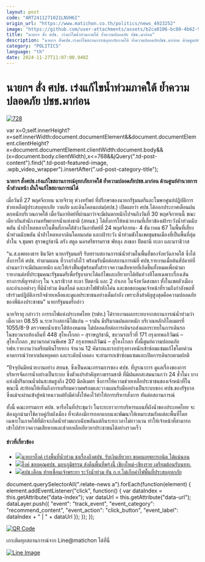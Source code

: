 ```yaml
---
layout: post
code: "ART2411271021LNVH6I"
origin_url: "https://www.matichon.co.th/politics/news_4923252"
image: "https://github.com/user-attachments/assets/b2ca0106-bc80-4b62-96de-67ccac237de1"
title: "นายกฯ สั่ง ศปช. เร่งแก้ไขน้ำท่วมภาคใต้ ย้ำความปลอดภัย ปชช.มาก่อน"
description: "นายกฯ สั่งศปช.เร่งแก้ไขสถานการณ์อุทกภัยภาคใต้ ย้ำความปลอดภัยปชช.มาก่อน ด้านศูนย์อำนวยการน้ำส่วนหน้า มั่นใจแก้ไขสถานการณ์ได้"
category: "POLITICS"
language: "th"
date: 2024-11-27T11:07:00.940Z
---
```


# นายกฯ สั่ง ศปช. เร่งแก้ไขน้ำท่วมภาคใต้ ย้ำความปลอดภัย ปชช.มาก่อน

[![](https://www.matichon.co.th/wp-content/uploads/2024/11/728-340.jpg "728")](https://www.matichon.co.th/wp-content/uploads/2024/11/728-340.jpg)

var x=0;self.innerHeight?x=self.innerWidth:document.documentElement&&document.documentElement.clientHeight?x=document.documentElement.clientWidth:document.body&&(x=document.body.clientWidth),x<=768&&jQuery(".td-post-content").find(".td-post-featured-image, .wpb\_video\_wrapper").insertAfter(".ud-post-category-title");

**นายกฯ สั่งศปช.เร่งแก้ไขสถานการณ์อุทกภัยภาคใต้ ย้ำความปลอดภัยปชช.มาก่อน ด้านศูนย์อำนวยการน้ำส่วนหน้า มั่นใจแก้ไขสถานการณ์ได้**

เมื่อวันที่ 27 พฤศจิกายน นายจิรายุ ห่วงทรัพย์ ที่ปรึกษาของนายกรัฐมนตรีและโฆษกศูนย์ปฏิบัติการช่วยเหลือผู้ประสบอุทกภัย วาตภัย และดินโคลนถล่ม(ศปช.) เปิดเผยว่า ศปช.ได้ออกประกาศเตือนฝนตกหนักบริเวณภาคใต้ เมื่อวันอาทิตย์ที่ผ่านมาว่าจะมีฝนตกหนักไปจนถึงวันที่ 30 พฤศจิกายนนี้ ขณะเดียวกันสำนักงานทรัพยากรน้ำแห่งชาติ (สทนช.) ได้สั่งการให้หน่วยงานที่เกี่ยวข้องเฝ้าระวังน้ำท่วมฉับพลัน น้ำป่าไหลหลากในพื้นที่ภาคใต้ช่วงวันอาทิตย์ที่ 24 พฤศจิกายน- 4 ธันวาคม 67 ในพื้นที่เสี่ยงน้ำท่วมฉับพลัน น้ำป่าไหลหลากดินโคลนถล่ม และเฝ้าระวัง น้ำท่วมขังในเขตชุมชนเมืองที่เป็นพื้นที่ลุ่มต่ำใน จ.ชุมพร สุราษฎร์ธานี ตรัง สตูล นครศรีธรรมราช พัทลุง สงขลา ปัตตานี ยะลา และนราธิวาส

“น.ส.แพทองธาร ชินวัตร นายกรัฐมนตรี รับทราบสถานการณ์น้ำท่วมในพื้นที่ของจังหวัดภาคใต้ ซึ่งได้สั่งการให้ ศปช. ทำตามแผน ที่วางกำลังไว้ พร้อมรับมือต่อสถานการณ์ที่ ศปช.รายงานเมื่อต้นสัปดาห์ที่ผ่านมาว่าจะมีฝนตกหนัก และให้เร่งฟื้นฟูพร้อมทั้งสำรวจความเสียหายที่เกิดขึ้นทั้งหมดเพื่อนำมารายงานต่อที่ประชุมคณะรัฐมนตรีเพื่อรัฐบาลจะได้แก้ไขและเยียวยาได้ทันท่วงทีโดยเฉพาะเรื่องเส้นทางการสัญจรต่างๆ ใน จ.นราธิวาส ยะลา ปัตตานี และ 2 อำเภอ ในจังหวัดสงขลา ทั้งในเขตตัวเมืองและอำเภอต่างๆ ที่มีน้ำท่วม ดินสไลด์ และเสาไฟฟ้าหักโค่น และขอขอบคุณเจ้าหน้าที่รวมถึงกำลังพลที่เข้าร่วมปฎิบัติภารกิจช่วยเหลือและดูแลประชาชนอย่างเต็มกำลัง เพราะสิ่งสำคัญสูงสุดคือความปลอดภัยของพี่น้องประชาชน” นายกรัฐมนตรีกล่าว

นายจิรายุ กล่าวว่า การรถไฟแห่งประเทศไทย (รฟท.) ได้รายงานผลกระทบจากสถานการณ์น้ำท่วมว่าเมื่อเวลา 08.55 น.ระหว่างสถานีไม้แก่น – รามัน มีปริมาณฝนตกหนัก บริเวณหลักกิโลเมตรที่ 1055/8-9 ตรวจพบน้ำเซาะใต้ท้องหมอน ไม่ปลอดภัยต่อการเดินรถส่งผลกระทบในการเดินรถ  
ในขบวนรถท้องถิ่นที่ 448 สุไหงโกลก – สุราษฏร์ธานี, ขบวนรถเร็วที่ 171 กรุงเทพอภิวัฒน์ – สุไหงโกลก ,ขบวนรถด่วนพิเศษ 37 กรุงเทพอภิวัฒน์ – สุไหงโกลก ทั้งนี้ศูนย์ความปลอดภัย รฟท.รายงานว่าเตรียมหินโรยทาง จำนวน 12 คันรถและรถบำรุงทางหนักเข้าซ่อมแซมแก้ไขโดยด่วน คาดการณ์ว่าหากฝนหยุดตก และระดับน้ำลดลง จะสามารถเข้าซ่อมแซมและเปิดการเดินรถตามปกติ

“ปัจจุบันมีหน่วยงานอย่าง สทนช. ซึ่งเป็นคณะกรรมการของ ศปช. ที่บูรณาการ ดูแลเรื่องของการบริหารจัดการน้ำอย่างเป็นระบบ ซึ่งตัวแปรสำคัญทางธรรมชาติ ที่มีฝนตกสะสมนานกว่า 24 ชั่วโมง บางแห่งมีปริมาณน้ำฝนสะสมสูงถึง 200 มิลลิเมตร ซึ่งการให้ความช่วยเหลือประชาชนของเจ้าหน้าที่ในขณะนี้ สะท้อนให้เห็นถึงการเตรียมความพร้อมและวางแผนรับมืออย่างเป็นระบบของ ศปช.ของรัฐบาล ซึ่งแม้จะผ่านเข้าสู่หน้าหนาวแต่ยังมีคำสั่งให้คงไว้ทำให้การบริหารสั่งการ ทันต่อสถานการณ์

ทั้งนี้ คณะกรรมการ ศปช. หารือในที่ประชุมว่า ในระยะยาวการบริหารแผนที่ผังน้ำของประเทศไทย จะต้องถูกนำมาใช้ควบคู่กับผังเมือง ที่จะต้องมีการออกแบบและพัฒนาให้เหมาะสมกับแต่ละพื้นที่โดยเฉพาะในภาคใต้ที่มักจะเกิดน้ำท่วมแบบฉับพลันแต่กินระยะเวลาไม่ยาวนาน ทำให้เจ้าหน้าที่สามารถเข้าไปสำรวจความเสียหายและช่วยเหลือเยียวยาประชาชนได้อย่างรวดเร็ว

#### ข่าวที่เกี่ยวข้อง

*   [![](https://www.matichon.co.th/wp-content/uploads/2024/10/check1889.jpg)นายกฯอิ๊งค์ เร่งพื้นที่น้ำท่วม ชงเรื่องถึงศปช. รับเงินเยียวยา ขอคนอยุธยารอนิด ได้แน่นอน](https://www.matichon.co.th/politics/news_4871172)
*   [![](https://www.matichon.co.th/wp-content/uploads/2024/10/728-296.jpg)อิ๊งค์ ขอบคุณศปช. มอบภูมิธรรม ส่งคืนพื้นที่พรุ่งนี้ เชียงใหม่-เชียงราย เตรียมต้อนรับนทท.](https://www.matichon.co.th/politics/news_4868092) 
*   [![](https://www.matichon.co.th/wp-content/uploads/2024/10/taikuen1.jpg)ศปช.เตือน ท้ายเขื่อนเจ้าพระยา ระวังน้ำท่วม ยัน ก.ย.ไม่เก็บค่าไฟพื้นที่ประสบอุทกภัย](https://www.matichon.co.th/local/news_4865053)

document.querySelectorAll(".relate-news a").forEach(function(element) { element.addEventListener("click", function() { var dataIndex = this.getAttribute("data-index"); var dataUrl = this.getAttribute("data-url"); dataLayer.push({ "event": "track\_event", "event\_category": "recommend\_content", "event\_action": "click\_button", "event\_label": dataIndex + " | " + dataUrl }); }); });

[![QR Code](https://www.matichon.co.th/wp-content/uploads/2023/07/wob1371z.jpg)](https://lin.ee/ht0nDxX)

เกาะติดทุกสถานการณ์จาก Line@matichon ได้ที่นี่

[![Line Image](https://www.matichon.co.th/wp-content/uploads/2023/07/th.png)](https://lin.ee/ht0nDxX)